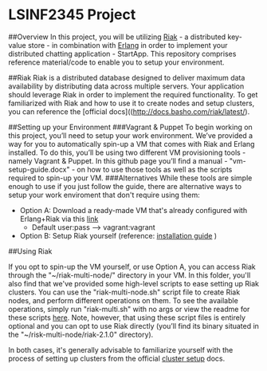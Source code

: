 # LSINF2345 Project

##Overview
In this project, you will be utilizing [Riak](http://docs.basho.com/riak/latest/) - a distributed key-value store - in combination with [Erlang](http://www.erlang.org/doc.html) in order to implement your distributed chatting application - StartApp. This repository comprises reference material/code to enable you to setup your environment.

##Riak
Riak is a distributed database designed to deliver maximum data availability by distributing data across multiple servers. Your application should leverage Riak in order to implement the required functionality. To get familiarized with Riak and how to use it to create nodes and setup clusters, you can reference the [official docs]((http://docs.basho.com/riak/latest/).

##Setting up your Environment
###Vagrant & Puppet
To begin working on this project, you’ll need to setup your work environment. We’ve provided a way for you to automatically spin-up a VM that comes with Riak and Erlang installed. To do this, you’ll be using two different VM provisioning tools - namely Vagrant & Puppet. In this github page you’ll find a manual - "vm-setup-guide.docx" - on how to use those tools as well as the scripts required to spin-up your VM.
###Alternatives
While these tools are simple enough to use if you just follow the guide, there are alternative ways to setup your work enviroment that don't require using them:

* Option A: Download a ready-made VM that's already configured with Erlang+Riak via this [link](https://drive.google.com/file/d/0B2DYZ0rziCtjUmdkYnFBcWgxMTg)
  * Default user:pass --> vagrant:vagrant
* Option B: Setup Riak yourself (reference: [installation guide](http://docs.basho.com/riak/latest/ops/building/installing/) )

##Using Riak

If you opt to spin-up the VM yourself, or use Option A, you can access Riak through the "~/riak-multi-node/" directory in your VM. In this folder, you'll also find that we've provided some high-level scripts to ease setting up Riak clusters. You can use the "riak-multi-node.sh" script file to create Riak nodes, and perform different operations on them. To see the available operations, simply run "riak-multi.sh" with no args or view the readme for these scripts [here](https://github.com/ksauzz/riak-multi-node). Note, however, that using these script files is entirely optional and you can opt to use Riak directly (you’ll find its binary situated in the "~/risk-multi-node/riak-2.1.0" directory).

In both cases, it's generally advisable to familiarize yourself with the process of setting up clusters from the official [cluster setup](http://docs.basho.com/riak/latest/ops/running/cluster-admin/) docs.